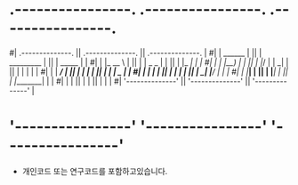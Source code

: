 # .----------------.  .----------------.  .----------------. 
#| .--------------. || .--------------. || .--------------. |
#| |   ______     | || |  _________   | || |   _____      | |
#| |  |_   __ \   | || | |  _   _  |  | || |  |_   _|     | |
#| |    | |__) |  | || | |_/ | | \_|  | || |    | |       | |
#| |    |  ___/   | || |     | |      | || |    | |   _   | |
#| |   _| |_      | || |    _| |_     | || |   _| |__/ |  | |
#| |  |_____|     | || |   |_____|    | || |  |________|  | |
#| |              | || |              | || |              | |
#| '--------------' || '--------------' || '--------------' |
# '----------------'  '----------------'  '----------------' 

+ 개인코드 또는 연구코드를 포함하고있습니다.
